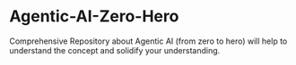 # Agentic-AI-Zero-Hero
Comprehensive Repository about Agentic AI (from zero to hero) will help to understand the concept and solidify your understanding.
